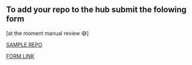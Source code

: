 ## __To add your repo to the hub submit the folowing form__ 
[at the moment manual review 😅]

[SAMPLE REPO](https://github.com/mihailnicamn/knootknoot-services-repos)

[FORM LINK](https://forms.gle/s45UWhFQGchUS8d67)
